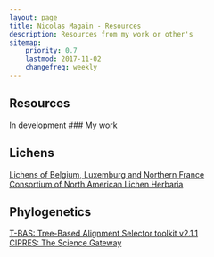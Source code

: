 ```yaml
---
layout: page
title: Nicolas Magain - Resources 
description: Resources from my work or other's
sitemap:
    priority: 0.7
    lastmod: 2017-11-02
    changefreq: weekly
---
```

## Resources


<p> In development
### My work
<h2>Lichens</h2>
  <p>
<a href="http://www.lichenology.info/cgi-bin/baseportal.pl?htx=atlas">Lichens of Belgium, Luxemburg and Northern France</a>
<br /><a href="https://www.lichenportal.org">Consortium of North American Lichen Herbaria</a>
</p>

<h2>Phylogenetics</h2>
<p>
<a href="https://vclv99-239.hpc.ncsu.edu/tbas2_1/pages/tbas.php">T-BAS: Tree-Based Alignment Selector toolkit v2.1.1</a>
<br /><a href="https://www.phylo.org/portal2/login!input.action">CIPRES: The Science Gateway</a>

